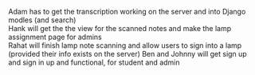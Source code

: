 Adam has to get the transcription working on the server and into Django modles (and search)  
Hank will get the the view for the scanned notes and make the lamp assignment page for admins  
Rahat will finish lamp note scanning and allow users to sign into a lamp (provided their info exists on the server)
Ben and Johnny will get sign up and sign in up and functional, for student and admin
